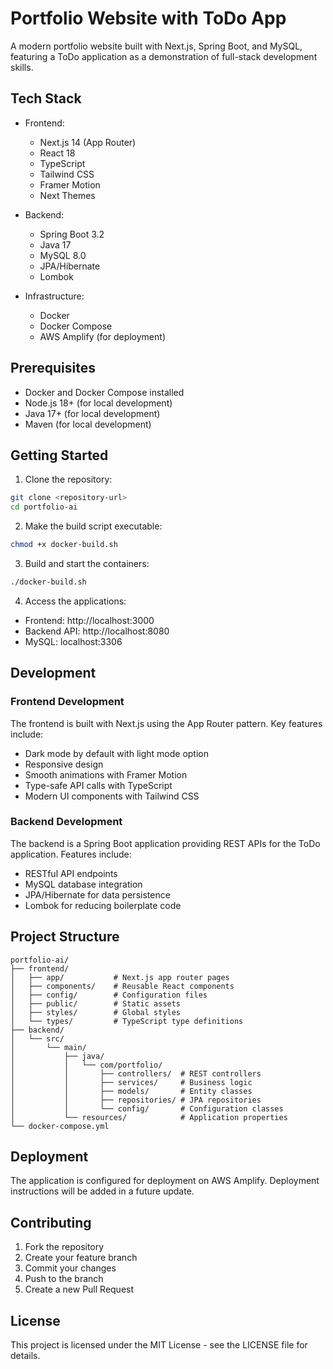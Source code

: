 # Portfolio Website with ToDo App

A modern portfolio website built with Next.js, Spring Boot, and MySQL, featuring a ToDo application as a demonstration of full-stack development skills.

## Tech Stack

- Frontend:
  - Next.js 14 (App Router)
  - React 18
  - TypeScript
  - Tailwind CSS
  - Framer Motion
  - Next Themes

- Backend:
  - Spring Boot 3.2
  - Java 17
  - MySQL 8.0
  - JPA/Hibernate
  - Lombok

- Infrastructure:
  - Docker
  - Docker Compose
  - AWS Amplify (for deployment)

## Prerequisites

- Docker and Docker Compose installed
- Node.js 18+ (for local development)
- Java 17+ (for local development)
- Maven (for local development)

## Getting Started

1. Clone the repository:
```bash
git clone <repository-url>
cd portfolio-ai
```

2. Make the build script executable:
```bash
chmod +x docker-build.sh
```

3. Build and start the containers:
```bash
./docker-build.sh
```

4. Access the applications:
- Frontend: http://localhost:3000
- Backend API: http://localhost:8080
- MySQL: localhost:3306

## Development

### Frontend Development

The frontend is built with Next.js using the App Router pattern. Key features include:
- Dark mode by default with light mode option
- Responsive design
- Smooth animations with Framer Motion
- Type-safe API calls with TypeScript
- Modern UI components with Tailwind CSS

### Backend Development

The backend is a Spring Boot application providing REST APIs for the ToDo application. Features include:
- RESTful API endpoints
- MySQL database integration
- JPA/Hibernate for data persistence
- Lombok for reducing boilerplate code

## Project Structure

```
portfolio-ai/
├── frontend/
│   ├── app/           # Next.js app router pages
│   ├── components/    # Reusable React components
│   ├── config/        # Configuration files
│   ├── public/        # Static assets
│   ├── styles/        # Global styles
│   └── types/         # TypeScript type definitions
├── backend/
│   └── src/
│       └── main/
│           ├── java/
│           │   └── com/portfolio/
│           │       ├── controllers/  # REST controllers
│           │       ├── services/     # Business logic
│           │       ├── models/       # Entity classes
│           │       ├── repositories/ # JPA repositories
│           │       └── config/       # Configuration classes
│           └── resources/            # Application properties
└── docker-compose.yml
```

## Deployment

The application is configured for deployment on AWS Amplify. Deployment instructions will be added in a future update.

## Contributing

1. Fork the repository
2. Create your feature branch
3. Commit your changes
4. Push to the branch
5. Create a new Pull Request

## License

This project is licensed under the MIT License - see the LICENSE file for details. 